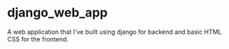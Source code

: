 # django_web_app
A web application that I've built using django for backend and basic HTML CSS for the frontend. 
